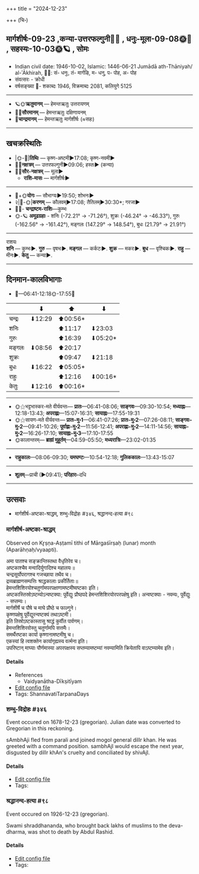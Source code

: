 +++
title = "2024-12-23"

+++
(चि॰)
## मार्गशीर्षः-09-23  ,कन्या-उत्तरफल्गुनी🌛🌌  ,  धनुः-मूला-09-08🌞🌌  ,  सहस्यः-10-03🌞🪐  , सोमः
- Indian civil date: 1946-10-02, Islamic: 1446-06-21 Jumādā ath-Thāniyah/ al-ʾĀkhirah, 🌌🌞: सं- धनुः, तं- मार्गऴि, म- धनु, प- पोह, अ- पोह
- संवत्सरः - क्रोधी
- वर्षसङ्ख्या 🌛- शकाब्दः 1946, विक्रमाब्दः 2081, कलियुगे 5125
___________________
- 🪐🌞**ऋतुमानम्** — हेमन्तऋतुः उत्तरायणम्
- 🌌🌞**सौरमानम्** — हेमन्तऋतुः दक्षिणायनम्
- 🌛**चान्द्रमानम्** — हेमन्तऋतुः मार्गशीर्षः (≈सहः)
___________________


## खचक्रस्थितिः
- |🌞-🌛|**तिथिः** — कृष्ण-अष्टमी►17:08; कृष्ण-नवमी►  
- 🌌🌛**नक्षत्रम्** — उत्तरफल्गुनी►09:06; हस्तः► (कन्या)  
- 🌌🌞**सौर-नक्षत्रम्** — मूला►  
  - **राशि-मासः** — मार्गशीर्षः► 
___________________
- 🌛+🌞**योगः** — सौभाग्यः►19:50; शोभनः►  
- २|🌛-🌞|**करणम्** — कौलवम्►17:08; तैतिलम्►30:30*; गरजा►  
- 🌌🌛- **चन्द्राष्टम-राशिः**—कुम्भः  
- 🌞-🪐 **अमूढग्रहाः** - शनिः (-72.21° → -71.26°), शुक्रः (-46.24° → -46.33°), गुरुः (-162.56° → -161.42°), मङ्गलः (147.29° → 148.54°), बुधः (21.79° → 21.91°)
___________________
राशयः  
**शनि** — कुम्भः►. **गुरु** — वृषभः►. **मङ्गल** — कर्कटः►. **शुक्र** — मकरः►. **बुध** — वृश्चिकः►. **राहु** — मीनः►. **केतु** — कन्या►. 
___________________


## दिनमान-कालविभागाः
- 🌅—06:41-12:18🌞-17:55🌇  

|      |⬇     |⬆     |⬇     |
|------|-----|-----|------|
|चन्द्रः|⬇12:29 |⬆00:56*|     |
|शनिः   |     |⬆11:17 |⬇23:03 |
|गुरुः  |     |⬆16:39 |⬇05:20*|
|मङ्गलः |⬇08:56 |⬆20:17 |     |
|शुक्रः |     |⬆09:47 |⬇21:18 |
|बुधः   |⬇16:22 |⬆05:05*|     |
|राहुः  |     |⬆12:16 |⬇00:16*|
|केतुः  |⬇12:16 |⬆00:16*|     |
___________________
- 🌞⚝भट्टभास्कर-मते वीर्यवन्तः— **प्रातः**—06:41-08:06; **साङ्गवः**—09:30-10:54; **मध्याह्नः**—12:18-13:43; **अपराह्णः**—15:07-16:31; **सायाह्नः**—17:55-19:31  
- 🌞⚝सायण-मते वीर्यवन्तः— **प्रातः-मु॰1**—06:41-07:26; **प्रातः-मु॰2**—07:26-08:11; **साङ्गवः-मु॰2**—09:41-10:26; **पूर्वाह्णः-मु॰2**—11:56-12:41; **अपराह्णः-मु॰2**—14:11-14:56; **सायाह्नः-मु॰2**—16:26-17:10; **सायाह्नः-मु॰3**—17:10-17:55  
- 🌞कालान्तरम्— **ब्राह्मं मुहूर्तम्**—04:59-05:50; **मध्यरात्रिः**—23:02-01:35  
___________________
- **राहुकालः**—08:06-09:30; **यमघण्टः**—10:54-12:18; **गुलिककालः**—13:43-15:07  
___________________
- **शूलम्**—प्राची (►09:41); **परिहारः**–दधि  
___________________

## उत्सवाः
- मार्गशीर्ष-अष्टका-श्राद्धम्, शम्भु-विद्रोहः #३४६, श्रद्धानन्द-हत्या #९८
### मार्गशीर्ष-अष्टका-श्राद्धम्

Observed on Kr̥ṣṇa-Aṣṭamī tithi of Mārgaśīrṣaḥ (lunar) month (Aparāhṇaḥ/vyaapti). 

अमा पातश्च सङ्क्रान्तिस्तथा वैधृतिरेव च।  
अष्टकाश्चैव मन्वादिर्युगादिश्च महालयः॥  
चन्द्रसूर्योपरागश्च गजच्छाया तथैव च।  
द्रव्यब्राह्मणसम्पत्तिः श्राद्धकालाः प्रकीर्तिताः॥  
हेमन्तशिशिरयोश्चतुर्णामपरपक्षाणामष्टमीष्वष्टकाः इति।  
अष्टकास्तिस्रोऽष्टम्योऽन्वष्टक्या: पूर्वेद्युः प्रौष्ठपदे हेमन्तशिशिरयोरपरपक्षेषु इति। अन्वष्टक्याः - नवम्यः, पूर्वेद्युः - सप्तम्यः।  
मार्गशीर्षे च पौषे च माघे प्रौष्ठे च फाल्गुने।  
कृष्णपक्षेषु पूर्वेद्युरन्वष्टक्यं तथाऽष्टमी।  
इति तिस्रोऽष्टकास्तासु श्राद्धं कुर्वीत पार्वणम्।  
हेमन्तशिशिरवोस्तु चतुर्णामपि सत्तमैः।  
समर्थैरष्टका कार्या कृष्णानामष्टमीषु च।   
एकस्यां हि त्वशक्तेन कार्यागृह्यस्य वर्त्मना इति।  
उपरिष्टान् माघ्याः पौर्णमास्या अपरपक्षस्य सप्तम्यामष्टम्यां नवम्यामिति  क्रियेतापि वाऽष्टम्यामेव इति।



#### Details
- References
  - Vaidyanātha-Dīkṣitīyam
- [Edit config file](https://github.com/jyotisham/adyatithi/blob/master/devatA/pitR/lunar_month/tithi/09/23/mArgazIrSa-aSTakA-zrAddham.toml)
- Tags: ShannavatiTarpanaDays


### शम्भु-विद्रोहः #३४६

Event occured on 1678-12-23 (gregorian). Julian date was converted to Gregorian in this reckoning. 

sAmbhAji fled from parali and joined mogol general dilIr khan. He was greeted with a command position. sambhAjI would escape the next year, disgusted by dilIr khAn's cruelty and conciliated by shivAjI.

#### Details
- [Edit config file](https://github.com/jyotisham/adyatithi/blob/master/mahApuruSha/xatra-later/julian/day/12/13/shambhu_vidrohaH.toml)
- Tags: 


### श्रद्धानन्द-हत्या #९८

Event occured on 1926-12-23 (gregorian). 

Swami shraddhananda, who brought back lakhs of muslims to the deva-dharma, was shot to death by Abdul Rashid.

#### Details
- [Edit config file](https://github.com/jyotisham/adyatithi/blob/master/mahApuruSha/xatra-later/gregorian/day/12/23/shraddhAnanda-murder.toml)
- Tags: 


